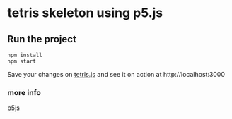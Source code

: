 # tetris skeleton using p5.js

## Run the project

    npm install
    npm start

Save your changes on [tetris.js](./src/tetris.js) and see it on action at http://localhost:3000

### more info

[p5js](https://p5js.org)